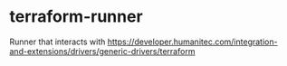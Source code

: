 # terraform-runner
Runner that interacts with https://developer.humanitec.com/integration-and-extensions/drivers/generic-drivers/terraform
